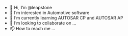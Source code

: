 - 👋 Hi, I’m @leapstone
- 👀 I’m interested in Automotive software
- 🌱 I’m currently learning AUTOSAR CP and AUTOSAR AP
- 💞️ I’m looking to collaborate on ...
- 📫 How to reach me ...

<!---
leapstone/leapstone is a ✨ special ✨ repository because its `README.md` (this file) appears on your GitHub profile.
You can click the Preview link to take a look at your changes.
--->
